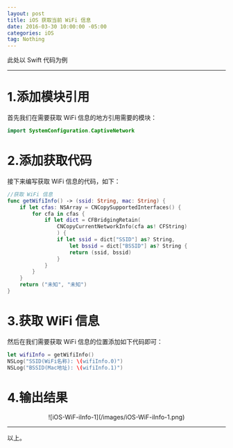 ```yaml
---
layout: post
title: iOS 获取当前 WiFi 信息
date: 2016-03-30 10:00:00 -05:00
categories: iOS
tag: Nothing
---
```


此处以 Swift 代码为例

---
# 1.添加模块引用
首先我们在需要获取 WiFi 信息的地方引用需要的模块：
```swift
import SystemConfiguration.CaptiveNetwork
```

# 2.添加获取代码
接下来编写获取 WiFi 信息的代码，如下：
```swift
//获取 WiFi 信息
func getWifiInfo() -> (ssid: String, mac: String) {
    if let cfas: NSArray = CNCopySupportedInterfaces() {
        for cfa in cfas {
            if let dict = CFBridgingRetain(
                CNCopyCurrentNetworkInfo(cfa as! CFString)
                ) {
                if let ssid = dict["SSID"] as? String,
                    let bssid = dict["BSSID"] as? String {
                    return (ssid, bssid)
                }
            }
        }
    }
    return ("未知", "未知")
}
```

# 3.获取 WiFi 信息
然后在我们需要获取 WiFi 信息的位置添加如下代码即可：
```swift
let wifiInfo = getWifiInfo()
NSLog("SSID(WiFi名称): \(wifiInfo.0)")
NSLog("BSSID(Mac地址): \(wifiInfo.1)")
```

# 4.输出结果
<center>
![iOS-WiF-iInfo-1](/images/iOS-WiF-iInfo-1.png)
</center>

---
以上。

